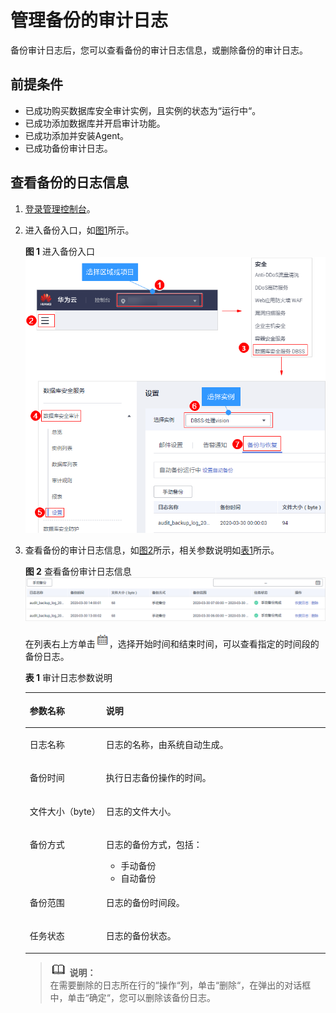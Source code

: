 # 管理备份的审计日志<a name="dbss_01_0197"></a>

备份审计日志后，您可以查看备份的审计日志信息，或删除备份的审计日志。

## 前提条件<a name="section441811405410"></a>

-   已成功购买数据库安全审计实例，且实例的状态为“运行中“。
-   已成功添加数据库并开启审计功能。
-   已成功添加并安装Agent。
-   已成功备份审计日志。

## 查看备份的日志信息<a name="section1583911187249"></a>

1.  [登录管理控制台](https://console.huaweicloud.com/?locale=zh-cn)。
2.  进入备份入口，如[图1](#dbss_01_0194_fig61991836131419)所示。

    **图 1**  进入备份入口<a name="dbss_01_0194_fig61991836131419"></a>  
    ![](figures/进入备份入口.png "进入备份入口")

3.  查看备份的审计日志信息，如[图2](#fig114613221242)所示，相关参数说明如[表1](#table964761214306)所示。

    **图 2**  查看备份审计日志信息<a name="fig114613221242"></a>  
    ![](figures/查看备份审计日志信息.png "查看备份审计日志信息")

    在列表右上方单击![](figures/icon-calendar.png)，选择开始时间和结束时间，可以查看指定的时间段的备份日志。

    **表 1**  审计日志参数说明

    <a name="table964761214306"></a>
    <table><thead align="left"><tr id="row1365581213011"><th class="cellrowborder" valign="top" width="25.4%" id="mcps1.2.3.1.1"><p id="p96584127304"><a name="p96584127304"></a><a name="p96584127304"></a>参数名称</p>
    </th>
    <th class="cellrowborder" valign="top" width="74.6%" id="mcps1.2.3.1.2"><p id="p18660171293013"><a name="p18660171293013"></a><a name="p18660171293013"></a>说明</p>
    </th>
    </tr>
    </thead>
    <tbody><tr id="row7664312163018"><td class="cellrowborder" valign="top" width="25.4%" headers="mcps1.2.3.1.1 "><p id="p56657123309"><a name="p56657123309"></a><a name="p56657123309"></a>日志名称</p>
    </td>
    <td class="cellrowborder" valign="top" width="74.6%" headers="mcps1.2.3.1.2 "><p id="p5647143213447"><a name="p5647143213447"></a><a name="p5647143213447"></a>日志的名称，由系统自动生成。</p>
    </td>
    </tr>
    <tr id="row18114121410321"><td class="cellrowborder" valign="top" width="25.4%" headers="mcps1.2.3.1.1 "><p id="p195041220123213"><a name="p195041220123213"></a><a name="p195041220123213"></a>备份时间</p>
    </td>
    <td class="cellrowborder" valign="top" width="74.6%" headers="mcps1.2.3.1.2 "><p id="p364653274411"><a name="p364653274411"></a><a name="p364653274411"></a>执行日志备份操作的时间。</p>
    </td>
    </tr>
    <tr id="row17352133015322"><td class="cellrowborder" valign="top" width="25.4%" headers="mcps1.2.3.1.1 "><p id="p7313193714329"><a name="p7313193714329"></a><a name="p7313193714329"></a>文件大小（byte）</p>
    </td>
    <td class="cellrowborder" valign="top" width="74.6%" headers="mcps1.2.3.1.2 "><p id="p3645133274417"><a name="p3645133274417"></a><a name="p3645133274417"></a>日志的文件大小。</p>
    </td>
    </tr>
    <tr id="row1167216126301"><td class="cellrowborder" valign="top" width="25.4%" headers="mcps1.2.3.1.1 "><p id="p126741912113015"><a name="p126741912113015"></a><a name="p126741912113015"></a>备份方式</p>
    </td>
    <td class="cellrowborder" valign="top" width="74.6%" headers="mcps1.2.3.1.2 "><p id="p810995115455"><a name="p810995115455"></a><a name="p810995115455"></a>日志的备份方式，包括：</p>
    <a name="ul115595014464"></a><a name="ul115595014464"></a><ul id="ul115595014464"><li>手动备份</li><li>自动备份</li></ul>
    </td>
    </tr>
    <tr id="row1856318344013"><td class="cellrowborder" valign="top" width="25.4%" headers="mcps1.2.3.1.1 "><p id="p356373194018"><a name="p356373194018"></a><a name="p356373194018"></a>备份范围</p>
    </td>
    <td class="cellrowborder" valign="top" width="74.6%" headers="mcps1.2.3.1.2 "><p id="p19638133214444"><a name="p19638133214444"></a><a name="p19638133214444"></a>日志的备份时间段。</p>
    </td>
    </tr>
    <tr id="row19376125418438"><td class="cellrowborder" valign="top" width="25.4%" headers="mcps1.2.3.1.1 "><p id="p1037775419433"><a name="p1037775419433"></a><a name="p1037775419433"></a>任务状态</p>
    </td>
    <td class="cellrowborder" valign="top" width="74.6%" headers="mcps1.2.3.1.2 "><p id="p8378854144311"><a name="p8378854144311"></a><a name="p8378854144311"></a>日志的备份状态。</p>
    </td>
    </tr>
    </tbody>
    </table>

    >![](public_sys-resources/icon-note.gif) **说明：**   
    >在需要删除的日志所在行的“操作“列，单击“删除“，在弹出的对话框中，单击“确定“，您可以删除该备份日志。  


